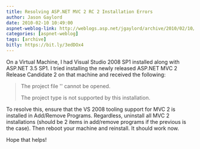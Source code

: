 ```yaml
---
title: Resolving ASP.NET MVC 2 RC 2 Installation Errors
author: Jason Gaylord
date: 2010-02-10 10:49:00
aspnet-weblog-link: http://weblogs.asp.net/jgaylord/archive/2010/02/10/resolving-asp-net-mvc-2-rc-2-installation-errors.aspx
categories: [aspnet-weblog]
tags: [archive]
bitly: https://bit.ly/3edDOx4
---
```


On a Virtual Machine, I had Visual Studio 2008 SP1 installed along with ASP.NET 3.5 SP1. I tried installing the newly released ASP.NET MVC 2 Release Candidate 2 on that machine and received the following:

> The project file '<project path and name>' cannot be opened.
> 
> The project type is not supported by this installation.

To resolve this, ensure that the VS 2008 tooling support for MVC 2 is installed in Add/Remove Programs. Regardless, uninstall all MVC 2 installations (should be 2 items in add/remove programs if the previous is the case). Then reboot your machine and reinstall. It should work now.

Hope that helps!